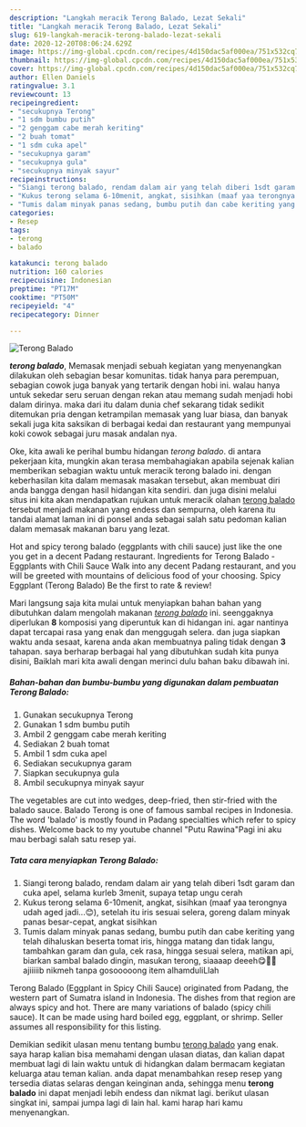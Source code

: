```yaml
---
description: "Langkah meracik Terong Balado, Lezat Sekali"
title: "Langkah meracik Terong Balado, Lezat Sekali"
slug: 619-langkah-meracik-terong-balado-lezat-sekali
date: 2020-12-20T08:06:24.629Z
image: https://img-global.cpcdn.com/recipes/4d150dac5af000ea/751x532cq70/terong-balado-foto-resep-utama.jpg
thumbnail: https://img-global.cpcdn.com/recipes/4d150dac5af000ea/751x532cq70/terong-balado-foto-resep-utama.jpg
cover: https://img-global.cpcdn.com/recipes/4d150dac5af000ea/751x532cq70/terong-balado-foto-resep-utama.jpg
author: Ellen Daniels
ratingvalue: 3.1
reviewcount: 13
recipeingredient:
- "secukupnya Terong"
- "1 sdm bumbu putih"
- "2 genggam cabe merah keriting"
- "2 buah tomat"
- "1 sdm cuka apel"
- "secukupnya garam"
- "secukupnya gula"
- "secukupnya minyak sayur"
recipeinstructions:
- "Siangi terong balado, rendam dalam air yang telah diberi 1sdt garam dan cuka apel, selama kurleb 3menit, supaya tetap ungu cerah"
- "Kukus terong selama 6-10menit, angkat, sisihkan (maaf yaa terongnya udah aged jadi...😊), setelah itu iris sesuai selera, goreng dalam minyak panas besar-cepat, angkat sisihkan"
- "Tumis dalam minyak panas sedang, bumbu putih dan cabe keriting yang telah dihaluskan beserta tomat iris, hingga matang dan tidak langu, tambahkan garam dan gula, cek rasa, hingga sesuai selera, matikan api, biarkan sambal balado dingin, masukan terong, siaaaap deeeh😋👍🏻ajiiiiib nikmeh tanpa gosooooong item alhamduliLlah"
categories:
- Resep
tags:
- terong
- balado

katakunci: terong balado 
nutrition: 160 calories
recipecuisine: Indonesian
preptime: "PT17M"
cooktime: "PT50M"
recipeyield: "4"
recipecategory: Dinner

---
```



![Terong Balado](https://img-global.cpcdn.com/recipes/4d150dac5af000ea/751x532cq70/terong-balado-foto-resep-utama.jpg)

<b><i>terong balado</i></b>, Memasak menjadi sebuah kegiatan yang menyenangkan dilakukan oleh sebagian besar komunitas. tidak hanya para perempuan, sebagian cowok juga banyak yang tertarik dengan hobi ini. walau hanya untuk sekedar seru seruan dengan rekan atau memang sudah menjadi hobi dalam dirinya. maka dari itu dalam dunia chef sekarang tidak sedikit ditemukan pria dengan ketrampilan memasak yang luar biasa, dan banyak sekali juga kita saksikan di berbagai kedai dan restaurant yang mempunyai koki cowok sebagai juru masak andalan nya.

Oke, kita awali ke perihal bumbu hidangan <i>terong balado</i>. di antara pekerjaan kita, mungkin akan terasa membahagiakan apabila sejenak kalian memberikan sebagian waktu untuk meracik terong balado ini. dengan keberhasilan kita dalam memasak masakan tersebut, akan membuat diri anda bangga dengan hasil hidangan kita sendiri. dan juga disini melalui situs ini kita akan mendapatkan rujukan untuk meracik olahan <u>terong balado</u> tersebut menjadi makanan yang endess dan sempurna, oleh karena itu tandai alamat laman ini di ponsel anda sebagai salah satu pedoman kalian dalam memasak makanan baru yang lezat.

Hot and spicy terong balado (eggplants with chili sauce) just like the one you get in a decent Padang restaurant. Ingredients for Terong Balado - Eggplants with Chili Sauce Walk into any decent Padang restaurant, and you will be greeted with mountains of delicious food of your choosing. Spicy Eggplant (Terong Balado) Be the first to rate &amp; review!


Mari langsung saja kita mulai untuk menyiapkan bahan bahan yang dibutuhkan dalam mengolah makanan <u><i>terong balado</i></u> ini. seenggaknya diperlukan <b>8</b> komposisi yang diperuntuk kan di hidangan ini. agar nantinya dapat tercapai rasa yang enak dan menggugah selera. dan juga siapkan waktu anda sesaat, karena anda akan membuatnya paling tidak dengan <b>3</b> tahapan. saya berharap berbagai hal yang dibutuhkan sudah kita punya disini, Baiklah mari kita awali dengan merinci dulu bahan baku dibawah ini.

<!--inarticleads1-->

##### Bahan-bahan dan bumbu-bumbu yang digunakan dalam pembuatan Terong Balado:

1. Gunakan secukupnya Terong
1. Gunakan 1 sdm bumbu putih
1. Ambil 2 genggam cabe merah keriting
1. Sediakan 2 buah tomat
1. Ambil 1 sdm cuka apel
1. Sediakan secukupnya garam
1. Siapkan secukupnya gula
1. Ambil secukupnya minyak sayur


The vegetables are cut into wedges, deep-fried, then stir-fried with the balado sauce. Balado Terong is one of famous sambal recipes in Indonesia. The word &#39;balado&#39; is mostly found in Padang specialties which refer to spicy dishes. Welcome back to my youtube channel &#34;Putu Rawina&#34;Pagi ini aku mau berbagi salah satu resep yai. 

<!--inarticleads2-->

##### Tata cara menyiapkan Terong Balado:

1. Siangi terong balado, rendam dalam air yang telah diberi 1sdt garam dan cuka apel, selama kurleb 3menit, supaya tetap ungu cerah
1. Kukus terong selama 6-10menit, angkat, sisihkan (maaf yaa terongnya udah aged jadi...😊), setelah itu iris sesuai selera, goreng dalam minyak panas besar-cepat, angkat sisihkan
1. Tumis dalam minyak panas sedang, bumbu putih dan cabe keriting yang telah dihaluskan beserta tomat iris, hingga matang dan tidak langu, tambahkan garam dan gula, cek rasa, hingga sesuai selera, matikan api, biarkan sambal balado dingin, masukan terong, siaaaap deeeh😋👍🏻ajiiiiib nikmeh tanpa gosooooong item alhamduliLlah


Terong Balado (Eggplant in Spicy Chili Sauce) originated from Padang, the western part of Sumatra island in Indonesia. The dishes from that region are always spicy and hot. There are many variations of balado (spicy chili sauce). It can be made using hard boiled egg, eggplant, or shrimp. Seller assumes all responsibility for this listing. 

Demikian sedikit ulasan menu tentang bumbu <u>terong balado</u> yang enak. saya harap kalian bisa memahami dengan ulasan diatas, dan kalian dapat membuat lagi di lain waktu untuk di hidangkan dalam bermacam kegiatan keluarga atau teman kalian. anda dapat menambahkan resep resep yang tersedia diatas selaras dengan keinginan anda, sehingga menu <b>terong balado</b> ini dapat menjadi lebih endess dan nikmat lagi. berikut ulasan singkat ini, sampai jumpa lagi di lain hal. kami harap hari kamu menyenangkan.
